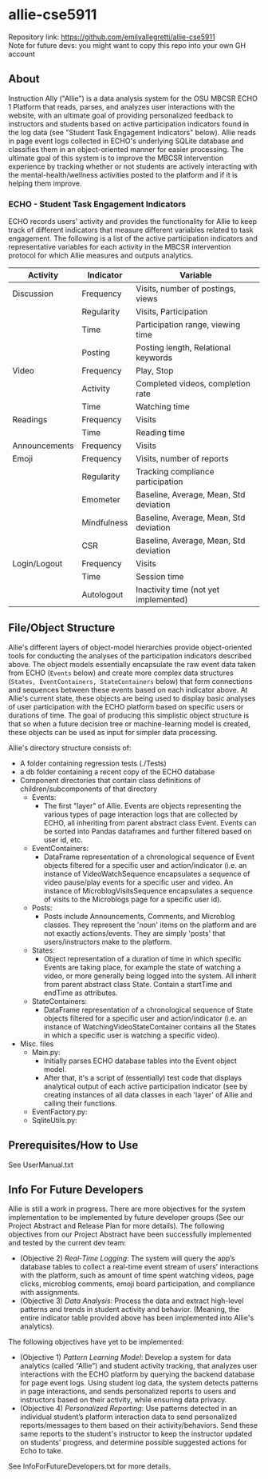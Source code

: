 # allie-cse5911
Repository link: https://github.com/emilyallegretti/allie-cse5911  
Note for future devs: you might want to copy this repo into your own GH account
## About 
Instruction Ally ("Allie") is a data analysis system for the OSU MBCSR ECHO 1 Platform that reads, parses, and analyzes user interactions with the website, with an ultimate goal of providing personalized feedback to instructors and students based on active participation indicators found in the log data (see "Student Task Engagement Indicators" below). Allie reads in page event logs collected in ECHO's underlying SQLite database and classifies them in an object-oriented manner for easier processing. The ultimate goal of this system is to improve the MBCSR intervention experience by tracking whether or not students are actively interacting with the mental-health/wellness activities posted to the platform and if it is helping them improve. 

### ECHO - Student Task Engagement Indicators 
ECHO records users' activity and provides the functionality for Allie to keep track of different indicators that measure different variables related to task engagement. The following is a list of the active participation indicators and representative variables for each activity in the MBCSR intervention protocol for which Allie measures and outputs analytics.

| Activity | Indicator | Variable |
|----------|-----------|----------|
| Discussion | Frequency |  Visits, number of postings, views |
|            | Regularity | Visits, Participation |
|            | Time       | Participation range, viewing time |
|            | Posting    | Posting length, Relational keywords |
| Video      | Frequency  | Play, Stop|  
|            | Activity   | Completed videos, completion rate 
|            | Time       |  Watching time| 
|Readings |   Frequency   |Visits |
|         |   Time        | Reading time |
|Announcements |Frequency |Visits |
|Emoji|Frequency | Visits, number of reports |
|      | Regularity | Tracking compliance participation |
|      | Emometer | Baseline, Average, Mean, Std deviation |
|      |Mindfulness | Baseline, Average, Mean, Std deviation |
|      | CSR | Baseline, Average, Mean, Std deviation |
|Login/Logout | Frequency |Visits |
|             |Time |  Session time |
|            | Autologout | Inactivity time (not yet implemented)|



## File/Object Structure
Allie's different layers of object-model hierarchies provide object-oriented tools for conducting the analyses of the participation indicators described above. The object models essentially encapsulate the raw event data taken from ECHO (`Events` below) and create more complex data structures (`States, EventContainers, StateContainers` below) that form connections and sequences between these events based on each indicator above. At Allie's current state, these objects are being used to display basic analyses of user participation with the ECHO platform based on specific users or durations of time. The goal of producing this simplistic object structure is that so when a future decision tree or machine-learning model is created, these objects can be used as input for simpler data processing. 

Allie's directory structure consists of:
- A folder containing regression tests (./Tests)
- a db folder containing a recent copy of the ECHO database
- Component directories that contain class definitions of children/subcomponents of that directory
    - Events:
        - The first "layer" of Allie. Events are objects representing the various types of page interaction logs that are collected by ECHO, all inheriting from parent abstract class Event. Events can be sorted into Pandas dataframes and further filtered based on user id, etc.
    - EventContainers:
        - DataFrame representation of a chronological sequence of Event objects filtered for a specific user and action/indicator (i.e. an instance of VideoWatchSequence encapsulates a sequence of video pause/play events for a specific user and video. An instance of MicroblogVisitsSequence encapsulates a sequence of visits to the Microblogs page for a specific user id).
    - Posts:
         - Posts include Announcements, Comments, and Microblog classes. They represent the 'noun' items on the platform and are not exactly actions/events. They are simply 'posts' that users/instructors make to the platform.
    - States:
        - Object representation of a duration of time in which specific Events are taking place, for example the state of watching a video, or more generally being logged into the system. All inherit from parent abstract class State. Contain a startTime and endTime as attributes.
    - StateContainers:
         - DataFrame representation of a chronological sequence of State objects filtered for a specific user and action/indicator (i.e. an instance of WatchingVideoStateContainer contains all the States in which a specific user is watching a specific video).
- Misc. files
  - Main.py:
      - Initially parses ECHO database tables into the Event object model.
      - After that, it's a script of (essentially) test code that displays analytical output of each active participation indicator (see by creating instances of all data classes in each 'layer' of Allie and calling their functions.
  - EventFactory.py:
  - SqliteUtils.py:

## Prerequisites/How to Use
See UserManual.txt
## Info For Future Developers
Allie is still a work in progress. There are more objectives for the system implementation to be implemented by future developer groups (See our Project Abstract and Release Plan for more details). The following objectives from our Project Abstract have been successfully implemented and tested by the current dev team:   
- (Objective 2) *Real-Time Logging*: The system will query the app’s database tables to collect a real-time event stream of users’ interactions with the platform, such as amount of time spent watching videos, page clicks, microblog comments, emoji board participation, and compliance with assignments.  
- (Objective 3) *Data Analysis*: Process the data and extract high-level patterns and trends in student activity and behavior. (Meaning, the entire indicator table provided above has been implemented into Allie's analytics). 
  
The following objectives have yet to be implemented:
- (Objective 1)
  *Pattern Learning Model*: Develop a system for data analytics (called “Allie”) and student activity tracking, that analyzes user interactions with the ECHO platform by querying the backend database for page event logs. Using student log data, the system detects patterns in page interactions, and sends personalized reports to users and instructors based on their activity, while ensuring data privacy.
- (Objective 4)
*Personalized Reporting*: Use patterns detected in an individual student’s platform interaction data to send personalized reports/messages to them based on their activity/behaviors. Send these same reports to the student's instructor to keep the instructor updated on students’ progress, and determine possible suggested actions for Echo to take.

See InfoForFutureDevelopers.txt for more details.
